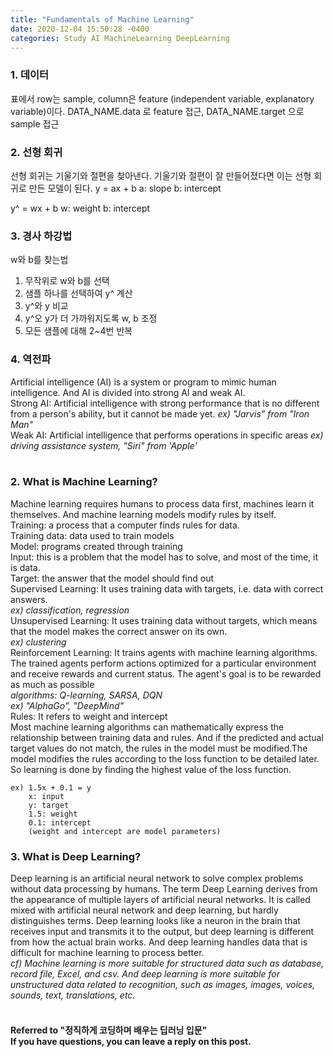 ```yaml
---
title: "Fundamentals of Machine Learning"
date: 2020-12-04 15:50:28 -0400
categories: Study AI MachineLearning DeepLearning
---
```


### 1. 데이터
표에서 row는 sample, column은 feature (independent variable, explanatory variable)이다.
DATA_NAME.data 로 feature 접근, DATA_NAME.target 으로 sample 접근

### 2. 선형 회귀
선형 회귀는 기울기와 절편을 찾아낸다. 기울기와 절편이 잘 만들어졌다면 이는 선형 회귀로 만든 모델이 된다.
  y = ax + b
  a: slope
  b: intercept

  y^ = wx + b
  w: weight
  b: intercept
<br/>

### 3. 경사 하강법
  w와 b를 찾는법
  1. 무작위로 w와 b를 선택
  2. 샘플 하나를 선택하여 y^ 계산
  3. y^와 y 비교
  4. y^오 y가 더 가까워지도록 w, b 조정
  5. 모든 샘플에 대해 2~4번 반복

### 4. 역전파
  

Artificial intelligence (AI) is a system or program to mimic human intelligence. And AI is divided into strong AI and weak AI.  
Strong AI: Artificial intelligence with strong performance that is no different from a person's ability, but it cannot be made yet.
_ex) "Jarvis" from "Iron Man"_  
Weak AI: Artificial intelligence that performs operations in specific areas
_ex) driving assistance system, "Siri" from 'Apple'_  
<br/>

### 2. What is Machine Learning?
Machine learning requires humans to process data first, machines learn it themselves. And machine learning models modify rules by itself.  
Training: a process that a computer finds rules for data.  
Training data: data used to train models  
Model: programs created through training  
Input: this is a problem that the model has to solve, and most of the time, it is data.  
Target: the answer that the model should find out  
Supervised Learning: It uses training data with targets, i.e. data with correct answers.  
_ex) classification, regression_  
Unsupervised Learning: It uses training data without targets, which means that the model makes the correct answer on its own.  
_ex) clustering_  
Reinforcement Learning: It trains agents with machine learning algorithms. The trained agents perform actions optimized for a particular environment and receive rewards and current status. The agent's goal is to be rewarded as much as possible  
_algorithms: Q-learning, SARSA, DQN_  
_ex) "AlphaGo", "DeepMind"_  
Rules: It refers to weight and intercept  
Most machine learning algorithms can mathematically express the relationship between training data and rules. And if the predicted and actual target values do not match, the rules in the model must be modified.The model modifies the rules according to the loss function to be detailed later. So learning is done by finding the highest value of the loss function.
```
ex) 1.5x + 0.1 = y
    x: input
    y: target
    1.5: weight
    0.1: intercept
    (weight and intercept are model parameters)
```

### 3. What is Deep Learning?
Deep learning is an artificial neural network to solve complex problems without data processing by humans. The term Deep Learning derives from the appearance of multiple layers of artificial neural networks. It is called mixed with artificial neural network and deep learning, but hardly distinguishes terms. Deep learning looks like a neuron in the brain that receives input and transmits it to the output, but deep learning is different from how the actual brain works. And deep learning handles data that is difficult for machine learning to process better.  
_cf) Machine learning is more suitable for structured data such as database, record file, Excel, and csv. And deep learning is more suitable for unstructured data related to recognition, such as images, images, voices, sounds, text, translations, etc._  
<br/>

#### Referred to "정직하게 코딩하며 배우는 딥러닝 입문"<br/>If you have questions, you can leave a reply on this post.
